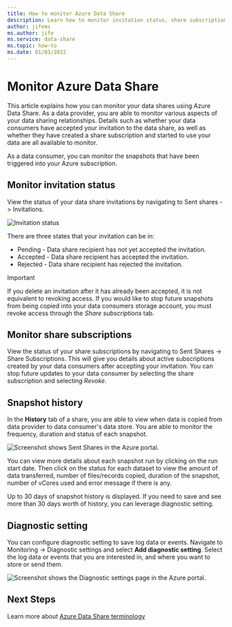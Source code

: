 ```yaml
---
title: How to monitor Azure Data Share 
description: Learn how to monitor invitation status, share subscriptions, and snapshot history in Azure Data Share 
author: jifems
ms.author: jife
ms.service: data-share
ms.topic: how-to
ms.date: 01/03/2022
---
```


# Monitor Azure Data Share  

This article explains how you can monitor your data shares using Azure Data Share. As a data provider, you are able to monitor various aspects of your data sharing relationships. Details such as whether your data consumers have accepted your invitation to the data share, as well as whether they have created a share subscription and started to use your data are all available to monitor. 

As a data consumer, you can monitor the snapshots that have been triggered into your Azure subscription. 

## Monitor invitation status

View the status of your data share invitations by navigating to Sent shares -> Invitations. 

![Invitation status](./media/invitation-status.png "Invitation status") 

There are three states that your invitation can be in:

* Pending - Data share recipient has not yet accepted the invitation.
* Accepted - Data share recipient has accepted the invitation.
* Rejected - Data share recipient has rejected the invitation.

> [!IMPORTANT]
> If you delete an invitation after it has already been accepted, it is not equivalent to revoking access. If you would like to stop future snapshots from being copied into your data consumers storage account, you must revoke access through the *Share subscriptions* tab. 

## Monitor share subscriptions

View the status of your share subscriptions by navigating to Sent Shares -> Share Subscriptions. This will give you details about active subscriptions created by your data consumers after accepting your invitation. You can stop future updates to your data consumer by selecting the share subscription and selecting *Revoke*. 

## Snapshot history 

In the **History** tab of a share, you are able to view when data is copied from data provider to data consumer's data store. You are able to monitor the frequency, duration and status of each snapshot. 

![Screenshot shows Sent Shares in the Azure portal.](./media/sent-shares.png "Snapshot history") 

You can view more details about each snapshot run by clicking on the run start date. Then click on the status for each dataset to view the amount of data transferred, number of files/records copied, duration of the snapshot, number of vCores used and error message if there is any. 

Up to 30 days of snapshot history is displayed. If you need to save and see more than 30 days worth of history, you can leverage diagnostic setting.

## Diagnostic setting

You can configure diagnostic setting to save log data or events. Navigate to Monitoring -> Diagnostic settings and select **Add diagnostic setting**. Select the log data or events that you are interested in, and where you want to store or send them. 

![Screenshot shows the Diagnostic settings page in the Azure portal.](./media/diagnostic-settings.png "Diagnostic settings") 

## Next Steps 

Learn more about [Azure Data Share terminology](terminology.md)
